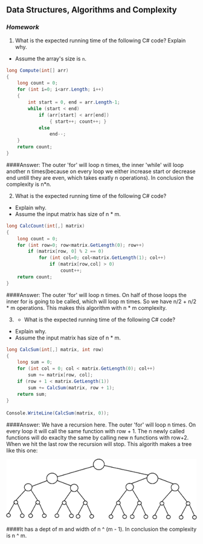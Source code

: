 ## Data Structures, Algorithms and Complexity
### _Homework_

1. What is the expected running time of the following C# code? Explain why.
  - Assume the array's size is `n`.

```cs
long Compute(int[] arr)
{
    long count = 0;
    for (int i=0; i<arr.Length; i++)
    {
        int start = 0, end = arr.Length-1;
        while (start < end)
            if (arr[start] < arr[end])
                { start++; count++; }
            else 
                end--;
    }
    return count;
}
```

####Answer: The outer 'for' will loop n times, the inner 'while' will loop another n times(because on every loop we either increase start or decrease end untill they are even, which takes exatly n operations). In conclusion the complexity is n*n. 

2. What is the expected running time of the following C# code?
  - Explain why.
  - Assume the input matrix has size of n * m.

```cs
long CalcCount(int[,] matrix)
{
    long count = 0;
    for (int row=0; row<matrix.GetLength(0); row++)
        if (matrix[row, 0] % 2 == 0)
            for (int col=0; col<matrix.GetLength(1); col++)
                if (matrix[row,col] > 0)
                    count++;
    return count;
}
```

####Answer: The outer 'for' will loop n times. On half of those loops the inner for is going to be called, which will loop m times. So we have n/2 + n/2 * m operations. This makes this algorithm with n * m complexity.

3. * What is the expected running time of the following C# code?
  - Explain why.
  - Assume the input matrix has size of n * m.

```cs
long CalcSum(int[,] matrix, int row)
{
    long sum = 0;
    for (int col = 0; col < matrix.GetLength(0); col++) 
        sum += matrix[row, col];
    if (row + 1 < matrix.GetLength(1)) 
        sum += CalcSum(matrix, row + 1);
    return sum;
}

Console.WriteLine(CalcSum(matrix, 0));
```

####Answer: We have a recursion here. The outer 'for' will loop n times. On every loop it will call the same function with row + 1. The n newly called functions will do exaclty the same by calling new n functions with row+2. When we hit the last row the recursion will stop. This algorith makes a tree like this one: 

![tree](tree.png)

####It has a dept of m and width of n ^ (m - 1). In conclusion the complexity is n ^ m.